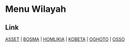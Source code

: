 # Menu Wilayah

## Link

[ASSET](https://github.com/gigit-pemilu/pemilu-2024-93-papua-selatan/tree/main/pileg-dpr/hitung-suara/sub/93-papua-selatan/sub/03-mappi/sub/11-syahcame/sub/2003-asset)
 | 
[BOSMA](https://github.com/gigit-pemilu/pemilu-2024-93-papua-selatan/tree/main/pileg-dpr/hitung-suara/sub/93-papua-selatan/sub/03-mappi/sub/11-syahcame/sub/2005-bosma)
 | 
[HOMLIKIA](https://github.com/gigit-pemilu/pemilu-2024-93-papua-selatan/tree/main/pileg-dpr/hitung-suara/sub/93-papua-selatan/sub/03-mappi/sub/11-syahcame/sub/2001-homlikia)
 | 
[KOBETA](https://github.com/gigit-pemilu/pemilu-2024-93-papua-selatan/tree/main/pileg-dpr/hitung-suara/sub/93-papua-selatan/sub/03-mappi/sub/11-syahcame/sub/2002-kobeta)
 | 
[OGHOTO](https://github.com/gigit-pemilu/pemilu-2024-93-papua-selatan/tree/main/pileg-dpr/hitung-suara/sub/93-papua-selatan/sub/03-mappi/sub/11-syahcame/sub/2006-oghoto)
 | 
[OSSO](https://github.com/gigit-pemilu/pemilu-2024-93-papua-selatan/tree/main/pileg-dpr/hitung-suara/sub/93-papua-selatan/sub/03-mappi/sub/11-syahcame/sub/2004-osso)

